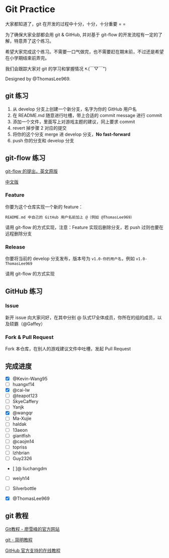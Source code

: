 # Git Practice大家都知道了，git 在开发的过程中十分，十分，十分重要 = =为了确保大家全部都会用 git & GitHub, 并对基于 git-flow 的开发流程有一定的了解，特意弄了这个练习。希望大家完成这个练习。不需要一口气做完，也不需要赶在期末前，不过还是希望在小学期结束前弄完。我们会跟踪大家对 git 的学习和掌握情况 ↖(￣▽￣")Designed by @ThomasLee969.## git 练习1. 从 develop 分支上创建一个新分支，名字为你的 GitHub 用户名2. 在 README.md 随意进行吐槽，带上合适的 commit message 进行 commit3. 添加一个文件，里面写上对游戏主题的建议，同上要求 commit4. revert 掉步骤 2 对应的提交5. 将你的这个分支 merge 进 develop 分支，**No fast-forward**6. push 你的分支和 develop 分支## git-flow 练习[git-flow 的提出，英文原版](http://nvie.com/posts/a-successful-git-branching-model/)[中文版](http://www.ruanyifeng.com/blog/2012/07/git.html)### Feature你要为这个仓库实现一个新的 feature：    README.md 中自己的 GitHub 用户名前加上 @（例如 @ThomasLee969）请用 git-flow 的方式实现，注意：Feature 实现后删除分支，若 push 过则也要在远程删除分支### Release你要将当前的 develop 分支发布，版本号为 `v1.0-你的用户名`，例如 `v1.0-ThomasLee969`请用 git-flow 的方式实现## GitHub 练习### Issue新开 issue 向大家问好，在其中分别 @ 队式17全体成员，你所在的组的成员，以及硕霸（@Gaffey）### Fork & Pull RequestFork 本仓库，在别人的游戏建议文件中吐槽，发起 Pull Request## 完成进度- [x] @Kevin-Wang95- [ ] huangxf14- [x] @cai-lw- [ ] @teapot123- [ ] SkyeCaffery- [ ] Yanjk- [x] @wangqr- [ ] Ma-Xujie- [ ] haldak- [ ] 13aeon- [ ] giantfish- [ ] @caojm14- [ ] topriss- [ ] lzhbrian- [ ] Guy2326- [ ]@ liuchangdm- [ ] weiyh14- [ ] Silverbottle- [x] @ThomasLee969## git 教程[Git教程 - 廖雪峰的官方网站](http://www.liaoxuefeng.com/wiki/0013739516305929606dd18361248578c67b8067c8c017b000)[git - 简明教程](http://rogerdudler.github.io/git-guide/index.zh.html)[GitHub 官方支持的在线教程](https://try.github.io)